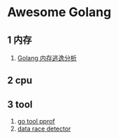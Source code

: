 # Awesome Golang

## 1 内存
1. [Golang 内存逃逸分析](https://github.com/wxdyhj/awesome-golang/blob/master/mem/memory_escape_analysis.md)

## 2 cpu

## 3 tool
1. [go tool pprof](https://github.com/wxdyhj/awesome-golang/blob/master/tool/diagnostics.md)
2. [data race detector](https://github.com/wxdyhj/awesome-golang/blob/master/data-race/data_race_detector_for_golang.md)
